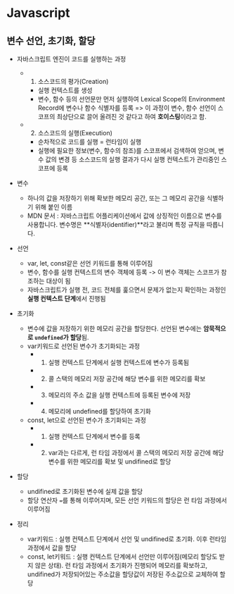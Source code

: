 # Javascript

## 변수 선언, 초기화, 할당

- 자바스크립트 엔진이 코드를 실행하는 과정

  - 1. 소스코드의 평가(Creation)
    - 실행 컨텍스트를 생성
    - 변수, 함수 등의 선언문만 먼저 실행하여 Lexical Scope의 Environment Record에 변수나 함수 식별자를 등록 => 이 과정이 변수, 함수 선언이 스코프의 최상단으로 끌어 올려진 것 같다고 하여 **호이스팅**이라고 함.
  - 2. 소스코드의 실행(Execution)
    - 순차적으로 코드를 실행 = 런타임이 실행
    - 실행에 필요한 정보(변수, 함수의 참조)를 스코프에서 검색하여 얻으며, 변수 값의 변경 등 소스코드의 실행 결과가 다시 실행 컨텍스트가 관리중인 스코프에 등록

- 변수

  - 하나의 값을 저장하기 위해 확보한 메모리 공간, 또는 그 메모리 공간을 식별하기 위해 붙인 이름
  - MDN 문서 : 자바스크립트 어플리케이션에서 값에 상징적인 이름으로 변수를 사용합니다. 변수명은 **식별자(identifier)**라고 불리며 특정 규칙을 따릅니다.

- 선언

  - var, let, const같은 선언 키워드를 통해 이루어짐
  - 변수, 함수를 실행 컨텍스트의 변수 객체에 등록 -> 이 변수 객체는 스코프가 참조하는 대상이 됨
  - 자바스크립트가 실행 전, 코드 전체를 훑으면서 문제가 없는지 확인하는 과정인 **실행 컨텍스트 단계**에서 진행됨

- 초기화

  - 변수에 값을 저장하기 위한 메모리 공간을 할당한다. 선언된 변수에는 **암묵적으로 `undefined`가 할당**됨.
  - var키워드로 선언된 변수가 초기화되는 과정
    - 1. 실행 컨텍스트 단계에서 실행 컨텍스트에 변수가 등록됨
    - 2. 콜 스택의 메모리 저장 공간에 해당 변수를 위한 메모리를 확보
    - 3. 메모리의 주소 값을 실행 컨텍스트에 등록된 변수에 저장
    - 4. 메모리에 undefined를 할당하여 초기화
  - const, let으로 선언된 변수가 초기화되는 과정
    - 1. 실행 컨텍스트 단계에서 변수를 등록
    - 2. var과는 다르게, 런 타임 과정에서 콜 스택의 메모리 저장 공간에 해당 변수를 위한 메모리를 확보 및 undifined로 할당

- 할당

  - undifined로 초기화된 변수에 실제 값을 할당
  - 할당 연산자 `=`를 통해 이루어지며, 모든 선언 키워드의 할당은 런 타임 과정에서 이루어짐

- 정리
  - var키워드 : 실행 컨텍스트 단계에서 선언 및 undifined로 초기화. 이후 런타임 과정에서 값을 할당
  - const, let키워드 : 실행 컨텍스트 단계에서 선언만 이루어짐(메모리 할당도 받지 않은 상태). 런 타임 과정에서 초기화가 진행되어 메모리를 확보하고, undifined가 저장되어있는 주소값을 할당값이 저장된 주소값으로 교체하여 할당

